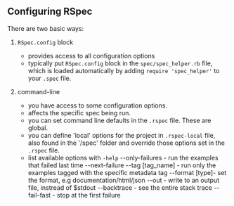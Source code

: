 ## Configuring RSpec

There are two basic ways:

1. `RSpec.config` block 
	- provides access to all configuration options
	- typically put `RSpec.config` block in the `spec/spec_helper.rb` file, which is loaded automatically by adding `require 'spec_helper'` to your `.spec` file.


2. command-line
	- you have access to some configuration options. 
	- affects the specific spec being run.
	- you can set command line defaults in the `.rspec` file. These are global.
	- you can define 'local' options for the project in `.rspec-local` file, also found in the '/spec' folder and override those options set in the `.rspec` file.
	- list available options with `-help`
		--only-failures - run the examples that failed last time
		--next-failure
		--tag [tag_name] - run only the examples tagged with the specific metadata tag
		--format [type]- set the format, e.g documentation/html/json
		--out - write to an output file, instread of $stdout
		--backtrace - see the entire stack trace
		--fail-fast - stop at the first failure